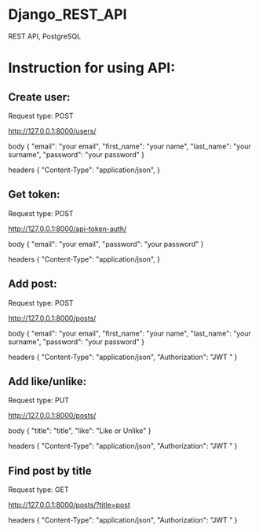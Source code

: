 # Django_REST_API
REST API, PostgreSQL


<h1>Instruction for using API:</h1>


<h2>Create user:</h2>

Request type: POST

http://127.0.0.1:8000/users/

body {
        "email": "your email",
	      "first_name": "your name",
	      "last_name": "your surname",
	      "password": "your password"
}

headers {
        "Content-Type": "application/json",
}


<h2>Get token:</h2>

Request type: POST

http://127.0.0.1:8000/api-token-auth/

body {
        "email": "your email",
	      "password": "your password"
}

headers {
        "Content-Type": "application/json",
}


<h2>Add post:</h2>

Request type: POST

http://127.0.0.1:8000/posts/

body {
        "email": "your email",
	      "first_name": "your name",
	      "last_name": "your surname",
	      "password": "your password"
}

headers {
        "Content-Type": "application/json",
        "Authorization": "JWT <token>"
}


<h2>Add like/unlike:</h2>

Request type: PUT

http://127.0.0.1:8000/posts/

body {
        "title": "title",
	"like": "Like or Unlike"
}

headers {
        "Content-Type": "application/json",
        "Authorization": "JWT <token>"
}


<h2>Find post by title</h2>

Request type: GET

http://127.0.0.1:8000/posts/?title=post

headers {
        "Content-Type": "application/json",
        "Authorization": "JWT <token>"
}


